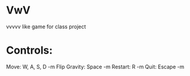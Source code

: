 # VwV
 vvvvv like game for class project
 
 
 # Controls:
 
 Move: W, A, S, D -m
 Flip Gravity: Space -m
 Restart: R -m
 Quit: Escape -m
